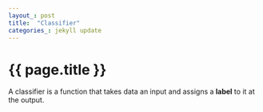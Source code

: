 ```yaml
---
layout_: post
title:  "Classifier"
categories_: jekyll update
---
```


# {{ page.title }}

A classifier is a function that takes data an input and assigns a __label__ to it at the output.